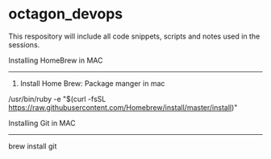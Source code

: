# octagon_devops
This respository will include all code snippets, scripts and notes used in the sessions.



Installing HomeBrew in MAC
***************************

1. Install Home Brew: Package manger in mac

/usr/bin/ruby -e "$(curl -fsSL https://raw.githubusercontent.com/Homebrew/install/master/install)"



Installing Git in MAC
***************************

brew install git





